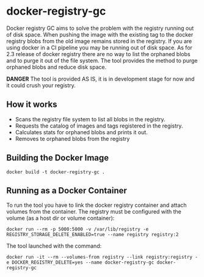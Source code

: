 # docker-registry-gc

Docker registry GC aims to solve the problem with the registry running out of disk space. When pushing the image 
with the existing tag to the docker registry blobs from the old image remains stored in the registry. 
If you are using docker in a CI pipeline you may be running out of disk space. As for 2.3 release of docker registry 
there are no way to list the orphaned blobs and to purge it out of the file system. The tool provides the method to
purge orphaned blobs and reduce disk space.

**DANGER** The tool is provided AS IS, it is in development stage for now and it could crush your registry.

## How it works

* Scans the registry file system to list all blobs in the registry.
* Requests the catalog of images and tags registered in the registry.
* Calculates stats for orphaned blobs and prints it out.
* Removes te orphaned blobs from the registry

## Building the Docker Image

``
docker build -t docker-registry-gc .
``

## Running as a Docker Container

To run the tool you have to link the docker registry container and attach volumes from the container. The registry must be 
configured with the volume (as a host dir or volume container):

``
docker run --rm -p 5000:5000 -v /var/lib/registry -e REGISTRY_STORAGE_DELETE_ENABLED=true --name registry registry:2
``

The tool launched with the command:

``
docker run -it --rm --volumes-from registry
    --link registry:registry -e DOCKER_REGISTRY_DELETE=yes
    --name docker-registry-gc docker-registry-gc
``